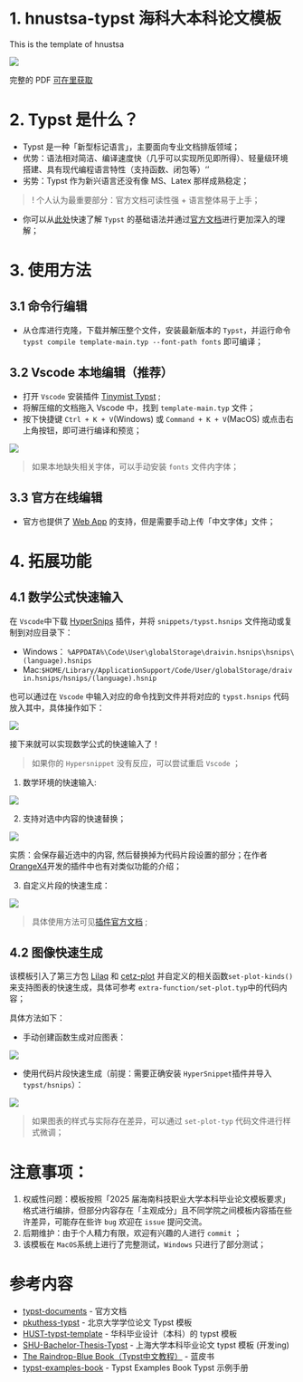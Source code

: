 # 1. hnustsa-typst 海科大本科论文模板
This is the template of hnustsa

![](images/paper-cover.png)

完整的 PDF [可在里获取](test.pdf)

# 2. Typst 是什么？
- Typst 是一种「新型标记语言」，主要面向专业文档排版领域；
- 优势：语法相对简洁、编译速度快（几乎可以实现所见即所得）、轻量级环境搭建、具有现代编程语言特性（支持函数、闭包等）‘’
- 劣势：Typst 作为新兴语言还没有像 MS、Latex 那样成熟稳定；

>! 个人认为最重要部分：官方文档可读性强 + 语言整体易于上手；

- 你可以从[此处](https://typst-doc-cn.github.io/docs/)快速了解 `Typst` 的基础语法并通过[官方文档](https://typst.app/docs/)进行更加深入的理解；

# 3. 使用方法

## 3.1 命令行编辑

- 从仓库进行克隆，下载并解压整个文件，安装最新版本的 `Typst`，并运行命令 `typst compile template-main.typ --font-path fonts` 即可编译；

## 3.2 Vscode 本地编辑（推荐）
- 打开 `Vscode` 安装插件 [Tinymist Typst](https://marketplace.visualstudio.com/items?itemName=myriad-dreamin.tinymist)  ;
- 将解压缩的文档拖入 Vscode 中，找到 `template-main.typ` 文件；
- 按下快捷键 `Ctrl + K + V`(Windows) 或 `Command + K + V`(MacOS) 或点击右上角按钮，即可进行编译和预览；

<img src="images/totular-1.gif" style="max-width: 100%; height: auto;" />

> 如果本地缺失相关字体，可以手动安装 `fonts` 文件内字体；

## 3.3 官方在线编辑
- 官方也提供了 [Web App](https://typst.app/) 的支持，但是需要手动上传「中文字体」文件；


# 4. 拓展功能

## 4.1 数学公式快速输入

在 `Vscode`中下载 [HyperSnips](https://marketplace.visualstudio.com/items/?itemName=draivin.hsnips) 插件，并将 `snippets/typst.hsnips` 文件拖动或复制到对应目录下：

- Windows： `%APPDATA%\Code\User\globalStorage\draivin.hsnips\hsnips\(language).hsnips`
- Mac:`$HOME/Library/ApplicationSupport/Code/User/globalStorage/draivin.hsnips/hsnips/(language).hsnip`

也可以通过在 `Vscode` 中输入对应的命令找到文件并将对应的 `typst.hsnips` 代码放入其中，具体操作如下：

<img src="images/Hypersnippet.gif" style="max-width: 100%; height: auto;" />

接下来就可以实现数学公式的快速输入了！

> 如果你的 `Hypersnippet` 没有反应，可以尝试重启 `Vscode` ；

1. 数学环境的快速输入:
<img src="images/input-1.gif" style="max-width: 100%; height: auto;" />

2. 支持对选中内容的快速替换；

<img src="images/input-2.gif" style="max-width: 100%; height: auto;" />

实质：会保存最近选中的内容, 然后替换掉为代码片段设置的部分；在作者 [OrangeX4](https://marketplace.visualstudio.com/items/?itemName=OrangeX4.hsnips)开发的插件中也有对类似功能的介绍；

3. 自定义片段的快速生成：

<img src="images/input-3.gif" style="max-width: 100%; height: auto;" />

> 具体使用方法可见[插件官方文档](https://github.com/draivin/hsnips) ;


## 4.2 图像快速生成

该模板引入了第三方包 [Lilaq](https://lilaq.org/) 和 [cetz-plot](https://github.com/cetz-package/cetz-plot) 并自定义的相关函数`set-plot-kinds()`来支持图表的快速生成，具体可参考 `extra-function/set-plot.typ`中的代码内容；

具体方法如下：
- 手动创建函数生成对应图表：

<img src="images/generate-image-1.gif" style="max-width: 100%; height: auto;" />

- 使用代码片段快速生成（前提：需要正确安装 `HyperSnippet`插件并导入`typst/hsnips`）：

<img src="images/generate-image-2.gif" style="max-width: 100%; height: auto;" />

> 如果图表的样式与实际存在差异，可以通过 `set-plot-typ` 代码文件进行样式微调；


# 注意事项：

1. 权威性问题：模板按照「2025 届海南科技职业大学本科毕业论文模板要求」格式进行编排，但部分内容存在「主观成分」且不同学院之间模板内容插在些许差异，可能存在些许 `bug` 欢迎在 `issue` 提问交流。
2. 后期维护：由于个人精力有限，欢迎有兴趣的人进行 `commit` ；
3. 该模板在 `MacOS`系统上进行了完整测试，`Windows` 只进行了部分测试；


# 参考内容
- [typst-documents](https://typst.app/docs/) - 官方文档
- [pkuthess-typst](https://github.com/pku-typst/pkuthss-typst) - 北京大学学位论文 Typst 模板
- [HUST-typst-template](https://github.com/werifu/HUST-typst-template) - 华科毕业设计（本科）的 typst 模板
- [SHU-Bachelor-Thesis-Typst](https://github.com/shuosc/SHU-Bachelor-Thesis-Typst?tab=readme-ov-file) - 上海大学本科毕业论文 typst 模板 (开发ing)
- [The Raindrop-Blue Book（Typst中文教程）](https://typst-doc-cn.github.io/tutorial/) - 蓝皮书
- [typst-examples-book](https://github.com/sitandr/typst-examples-book?tab=readme-ov-file) - Typst Examples Book Typst 示例手册










